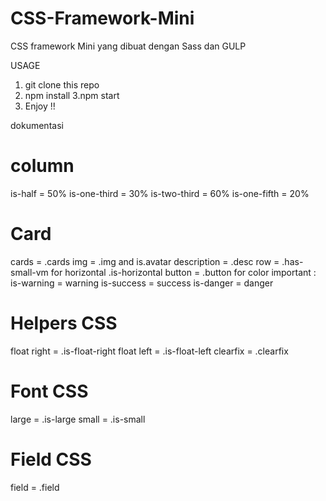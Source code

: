 # CSS-Framework-Mini
CSS framework Mini yang dibuat dengan Sass dan GULP

USAGE
1. git clone this repo
2. npm install
3.npm start
4. Enjoy !!


dokumentasi

<h1>column</h1>


is-half = 50%
is-one-third = 30%
is-two-third = 60%
is-one-fifth = 20%

<h1>Card</h1>

cards = .cards
img = .img and is.avatar
description = .desc
row = .has-small-vm for horizontal .is-horizontal
button = .button for color important : 
          is-warning = warning
          is-success = success
          is-danger = danger
          
<h1>Helpers CSS</h1>

float right = .is-float-right
float left = .is-float-left
clearfix = .clearfix

<h1>Font CSS</h1>

large = .is-large
small = .is-small

<h1>Field CSS</h1>

field = .field

